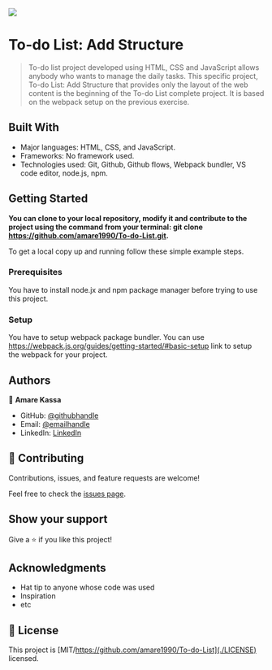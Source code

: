 ![](https://img.shields.io/badge/Microverse-blueviolet)

# To-do List: Add Structure

>To-do list project developed using HTML, CSS and JavaScript allows anybody who wants to manage the daily tasks. This specific project, To-do List: Add Structure that provides only the layout of the web content is the beginning of the To-do List complete project. It is based on the webpack setup on the previous exercise.  
## Built With

- Major languages: HTML, CSS, and JavaScript.
- Frameworks: No framework used.
- Technologies used: Git, Github, Github flows, Webpack bundler, VS code editor, node.js, npm.


## Getting Started

**You can clone to your local repository, modify it and contribute to the project using the command from your terminal: git clone https://github.com/amare1990/To-do-List.git.**


To get a local copy up and running follow these simple example steps.

### Prerequisites
You have to install node.jx and npm package manager before trying to use this project.

### Setup
You have to setup webpack package bundler. You can use https://webpack.js.org/guides/getting-started/#basic-setup link to setup the webpack for your project.

## Authors

👤 **Amare Kassa**

- GitHub: [@githubhandle](https://github.com/amare1990)
- Email: [@emailhandle](amaremek@gmail.com)
- LinkedIn: [LinkedIn](https://linkedin.com/in/amare1990)

## 🤝 Contributing

Contributions, issues, and feature requests are welcome!

Feel free to check the [issues page](../../issues/).

## Show your support

Give a ⭐️ if you like this project!

## Acknowledgments

- Hat tip to anyone whose code was used
- Inspiration
- etc

## 📝 License

This project is [MIT/https://github.com/amare1990/To-do-List](./LICENSE) licensed.